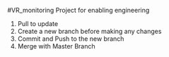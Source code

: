 #VR_monitoring
Project for enabling engineering


1) Pull to update
2) Create a new branch before making any changes
3) Commit and Push to the new branch
4) Merge with Master Branch
